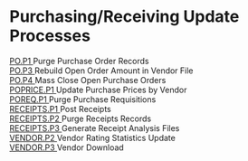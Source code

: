 # Purchasing/Receiving Update Processes

<PageHeader />

[ PO.P1 ](PO-P1/README.md) Purge Purchase Order Records   
[ PO.P3 ](PO-P3/README.md) Rebuild Open Order Amount in Vendor File   
[ PO.P4 ](PO-P4/README.md) Mass Close Open Purchase Orders   
[ POPRICE.P1 ](POPRICE-P1/README.md) Update Purchase Prices by Vendor   
[ POREQ.P1 ](POREQ-P1/README.md) Purge Purchase Requisitions   
[ RECEIPTS.P1 ](RECEIPTS-P1/README.md) Post Receipts   
[ RECEIPTS.P2 ](RECEIPTS-P2/README.md) Purge Receipts Records   
[ RECEIPTS.P3 ](RECEIPTS-P3/README.md) Generate Receipt Analysis Files   
[ VENDOR.P2 ](../../AP-OVERVIEW/AP-PROCESS/VENDOR-P2/README.md) Vendor Rating Statistics Update   
[ VENDOR.P3 ](VENDOR-P3/README.md) Vendor Download   
  
<badge text= "Version 8.10.57" vertical="middle" />

<PageFooter />
